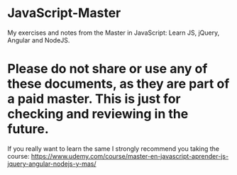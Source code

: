 # JavaScript-Master
My exercises and notes from the Master in JavaScript: Learn JS, jQuery, Angular and NodeJS.

# Please do not share or use any of these documents, as they are part of a paid master. This is just for checking and reviewing in the future.
If you really want to learn the same I strongly recommend you taking the course: https://www.udemy.com/course/master-en-javascript-aprender-js-jquery-angular-nodejs-y-mas/
